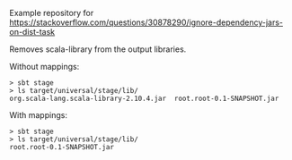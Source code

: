 Example repository for https://stackoverflow.com/questions/30878290/ignore-dependency-jars-on-dist-task

Removes scala-library from the output libraries.

Without mappings:

    > sbt stage
    > ls target/universal/stage/lib/
    org.scala-lang.scala-library-2.10.4.jar  root.root-0.1-SNAPSHOT.jar

With mappings:

    > sbt stage
    > ls target/universal/stage/lib/
    root.root-0.1-SNAPSHOT.jar

